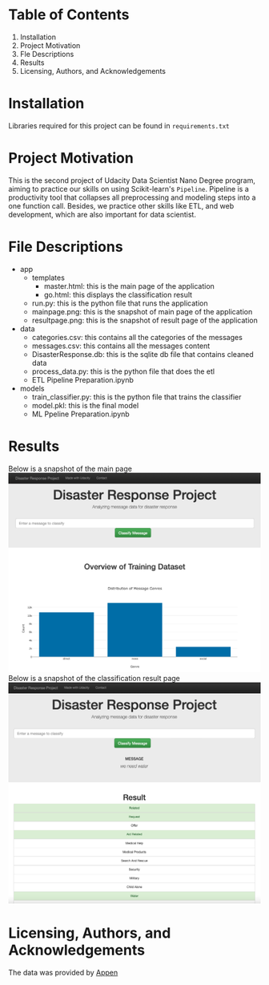 # Table of Contents
1. Installation
2. Project Motivation
3. Fle Descriptions
4. Results
5. Licensing, Authors, and Acknowledgements

# Installation
Libraries required for this project can be found in `requirements.txt`

# Project Motivation
This is the second project of Udacity Data Scientist Nano Degree program, aiming to practice our skills on using Scikit-learn's `Pipeline`. 
Pipeline is a productivity tool that collapses all preprocessing and modeling steps into a one function call. Besides, we practice other
skills like ETL, and web development, which are also important for data scientist.

# File Descriptions
- app
  - templates
    - master.html: this is the main page of the application
    - go.html: this displays the classification result
  - run.py: this is the python file that runs the application
  - mainpage.png: this is the snapshot of main page of the application
  - resultpage.png: this is the snapshot of result page of the application
- data
  - categories.csv: this contains all the categories of the messages
  - messages.csv: this contains all the messages content
  - DisasterResponse.db: this is the sqlite db file that contains cleaned data
  - process_data.py: this is the python file that does the etl
  - ETL Pipeline Preparation.ipynb
- models
  - train_classifier.py: this is the python file that trains the classifier
  - model.pkl: this is the final model
  - ML Ppeline Preparation.ipynb

# Results
Below is a snapshot of the main page
![mainpage](https://github.com/anqi-guo/udacity-dsnd-project2/blob/main/app/mainpage.png)
Below is a snapshot of the classification result page
![resultpage](https://github.com/anqi-guo/udacity-dsnd-project2/blob/main/app/resultpage.png)

# Licensing, Authors, and Acknowledgements
The data was provided by [Appen](https://appen.com/)
